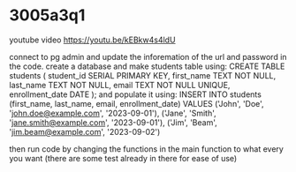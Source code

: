 # 3005a3q1
youtube video https://youtu.be/kEBkw4s4ldU

 connect to pg admin and update the inforemation of the url and password in the code.
 create a database and make students table using:
 CREATE TABLE students (
    student_id SERIAL PRIMARY KEY,
    first_name TEXT NOT NULL,
    last_name TEXT NOT NULL,
    email TEXT NOT NULL UNIQUE,
    enrollment_date DATE
);
 and populate it using:
 INSERT INTO students (first_name, last_name, email, enrollment_date) VALUES
('John', 'Doe', 'john.doe@example.com', '2023-09-01'),
('Jane', 'Smith', 'jane.smith@example.com', '2023-09-01'),
('Jim', 'Beam', 'jim.beam@example.com', '2023-09-02')

then run code by changing the functions in the main function to what every you want (there are some test already in there for ease of use)
